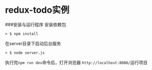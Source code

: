 # redux-todo实例
###安装与运行程序
安装依赖包

```
> $ npm install
```

在server目录下启动后台服务

```
> $ node server.js
```
执行完`npm run dev`命令后，打开浏览器 `http://localhost:8080/`运行项目




